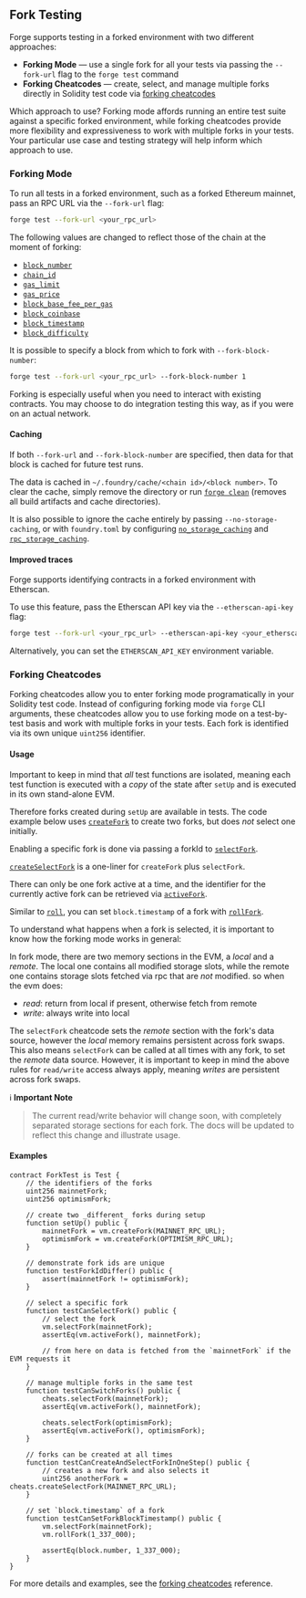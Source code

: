 ## Fork Testing

Forge supports testing in a forked environment with two different approaches:

- **Forking Mode** — use a single fork for all your tests via passing the `--fork-url` flag to the `forge test` command
- **Forking Cheatcodes** — create, select, and manage multiple forks directly in Solidity test code via [forking cheatcodes](../cheatcodes/forking.md)

Which approach to use? Forking mode affords running an entire test suite against a specific forked environment, while forking cheatcodes provide more flexibility and expressiveness to work with multiple forks in your tests. Your particular use case and testing strategy will help inform which approach to use.

### Forking Mode

To run all tests in a forked environment, such as a forked Ethereum mainnet, pass an RPC URL via the `--fork-url` flag:

```bash
forge test --fork-url <your_rpc_url>
```

The following values are changed to reflect those of the chain at the moment of forking:

- [`block_number`](../reference/config.md#block_number)
- [`chain_id`](../reference/config.md#chain_id)
- [`gas_limit`](../reference/config.md#gas_limit)
- [`gas_price`](../reference/config.md#gas_price)
- [`block_base_fee_per_gas`](../reference/config.md#block_base_fee_per_gas)
- [`block_coinbase`](../reference/config.md#block_coinbase)
- [`block_timestamp`](../reference/config.md#block_timestamp)
- [`block_difficulty`](../reference/config.md#block_difficulty)

It is possible to specify a block from which to fork with `--fork-block-number`:

```bash
forge test --fork-url <your_rpc_url> --fork-block-number 1
```

Forking is especially useful when you need to interact with existing contracts. You may choose to do integration testing this way, as if you were on an actual network.

#### Caching

If both `--fork-url` and `--fork-block-number` are specified, then data for that block is cached for future test runs.

The data is cached in `~/.foundry/cache/<chain id>/<block number>`. To clear the cache, simply remove the directory or run [`forge clean`](../reference/forge/forge-clean.md) (removes all build artifacts and cache directories).

It is also possible to ignore the cache entirely by passing `--no-storage-caching`, or with `foundry.toml` by configuring [`no_storage_caching`](../reference/config.md#no_storage_caching) and [`rpc_storage_caching`](../reference/config.md#rpc_storage_caching).

#### Improved traces

Forge supports identifying contracts in a forked environment with Etherscan.

To use this feature, pass the Etherscan API key via the `--etherscan-api-key` flag:

```bash
forge test --fork-url <your_rpc_url> --etherscan-api-key <your_etherscan_api_key>
```

Alternatively, you can set the `ETHERSCAN_API_KEY` environment variable.

### Forking Cheatcodes

Forking cheatcodes allow you to enter forking mode programatically in your Solidity test code. Instead of configuring forking mode via `forge` CLI arguments, these cheatcodes allow you to use forking mode on a test-by-test basis and work with multiple forks in your tests. Each fork is identified via its own unique `uint256` identifier.

#### Usage

Important to keep in mind that _all_ test functions are isolated, meaning each test function is executed with a _copy_ of the state after `setUp` and is executed in its own stand-alone EVM.

Therefore forks created during `setUp` are available in tests. The code example below uses [`createFork`](../cheatcodes/create-fork.md) to create two forks, but does _not_ select one initially.

Enabling a specific fork is done via passing a forkId to [`selectFork`](../cheatcodes/select-fork.md).

[`createSelectFork`](../cheatcodes/create-select-fork.md) is a one-liner for `createFork` plus `selectFork`.

There can only be one fork active at a time, and the identifier for the currently active fork can be retrieved via [`activeFork`](../cheatcodes/active-fork.md).

Similar to [`roll`](../cheatcodes/roll.md), you can set `block.timestamp` of a fork with [`rollFork`](../cheatcodes/roll-fork.md).

To understand what happens when a fork is selected, it is important to know how the forking mode works in general:

In fork mode, there are two memory sections in the EVM, a _local_ and a _remote_. The local one contains all modified storage slots, while the remote one contains storage slots fetched via rpc that are _not_ modified.
so when the evm does:

- _read_: return from local if present, otherwise fetch from remote
- _write_: always write into local

The `selectFork` cheatcode sets the _remote_ section with the fork's data source, however the _local_ memory remains persistent across fork swaps. This also means `selectFork` can be called at all times with any fork, to set the _remote_ data source. However, it is important to keep in mind the above rules for `read/write` access always apply, meaning _writes_ are persistent across fork swaps.

ℹ️ **Important Note**

> The current read/write behavior will change soon, with completely separated storage sections for each fork. The docs will be updated to reflect this change and illustrate usage.

#### Examples

```solidity
contract ForkTest is Test {
    // the identifiers of the forks
    uint256 mainnetFork;
    uint256 optimismFork;

    // create two _different_ forks during setup
    function setUp() public {
        mainnetFork = vm.createFork(MAINNET_RPC_URL);
        optimismFork = vm.createFork(OPTIMISM_RPC_URL);
    }

    // demonstrate fork ids are unique
    function testForkIdDiffer() public {
        assert(mainnetFork != optimismFork);
    }

    // select a specific fork
    function testCanSelectFork() public {
        // select the fork
        vm.selectFork(mainnetFork);
        assertEq(vm.activeFork(), mainnetFork);

        // from here on data is fetched from the `mainnetFork` if the EVM requests it
    }

    // manage multiple forks in the same test
    function testCanSwitchForks() public {
        cheats.selectFork(mainnetFork);
        assertEq(vm.activeFork(), mainnetFork);

        cheats.selectFork(optimismFork);
        assertEq(vm.activeFork(), optimismFork);
    }

    // forks can be created at all times
    function testCanCreateAndSelectForkInOneStep() public {
        // creates a new fork and also selects it
        uint256 anotherFork = cheats.createSelectFork(MAINNET_RPC_URL);
    }

    // set `block.timestamp` of a fork
    function testCanSetForkBlockTimestamp() public {
        vm.selectFork(mainnetFork);
        vm.rollFork(1_337_000);

        assertEq(block.number, 1_337_000);
    }
}
```

For more details and examples, see the [forking cheatcodes](../cheatcodes/forking.md) reference.
